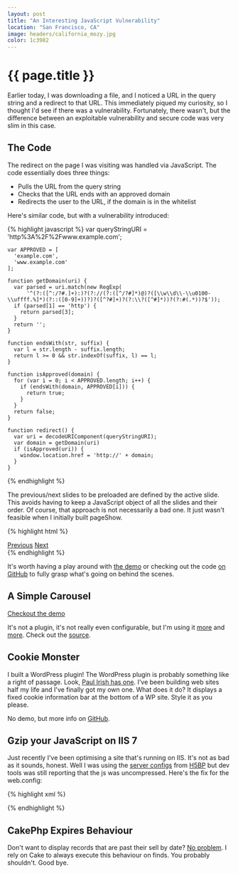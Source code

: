 ```yaml
---
layout: post
title: "An Interesting JavaScript Vulnerability"
location: "San Francisco, CA"
image: headers/california_mozy.jpg
color: 1c3982
---
```


{{ page.title }}
================

Earlier today, I was downloading a file, and I noticed a URL in the query string and a redirect to that URL. This immediately piqued my curiosity, so I thought I'd see if there was a vulnerability. Fortunately, there wasn't, but the difference between an exploitable vulnerability and secure code was very slim in this case.

The Code
--------

The redirect on the page I was visiting was handled via JavaScript.
The code essentially does three things:

* Pulls the URL from the query string
* Checks that the URL ends with an approved domain
* Redirects the user to the URL, if the domain is in the whitelist

Here's similar code, but with a vulnerability introduced:

{% highlight javascript %}
    var queryStringURI = 'http%3A%2F%2Fwww.example.com';

    var APPROVED = [
      'example.com',
      'www.example.com'
    ];

    function getDomain(uri) {
      var parsed = uri.match(new RegExp(
          '^(?:([^:/?#.]+):)?(?://(?:([^/?#]*)@)?([\\w\\d\\-\\u0100-\\uffff.%]*)(?::([0-9]+))?)?([^?#]+)?(?:\\?([^#]*))?(?:#(.*))?$'));
      if (parsed[1] == 'http') {
        return parsed[3];
      }
      return '';
    }

    function endsWith(str, suffix) {
      var l = str.length - suffix.length;
      return l >= 0 && str.indexOf(suffix, l) == l;
    }

    function isApproved(domain) {
      for (var i = 0; i < APPROVED.length; i++) {
        if (endsWith(domain, APPROVED[i])) {
          return true;
        }
      }
      return false;
    }

    function redirect() {
      var uri = decodeURIComponent(queryStringURI);
      var domain = getDomain(uri)
      if (isApproved(uri)) {
        window.location.href = 'http://' + domain;
      }
    }
{% endhighlight %}

The previous/next slides to be preloaded are defined by the active slide. This avoids having to keep a JavaScript object of all the slides and their order. Of course, that approach is not necessarily a bad one. It just wasn't feasible when I initially built pageShow.

{% highlight html %}
  <!-- Links, these can be hidden -->
  <div class="link-meta">
    <a href="index.html" class="prev">Previous</a>
    <a href="usage.html" class="next">Next</a>
  </div>
{% endhighlight %}

It's worth having a play around with [the demo][] or checking out the code [on GitHub][] to fully grasp what's going on behind the scenes.

[the demo]: /pageShow/ "pageShow demo"
[on GitHub]: https://github.com/MozMorris/pageShow "Fork Me!"

A Simple Carousel
-----------------

[Checkout the demo](/this-is-my-carousel/)

It's not a plugin, it's not really even configurable, but I'm using it [more][more] and [more][and more]. Check out the [source][].

[more]: http://www.clipper-teas.com/ "I made this"
[and more]: http://www.commercialwashroomsltd.co.uk/ "I also made this"
[source]: https://github.com/MozMorris/this-is-my-carousel "I should make a light box script next, that would impress Paul Irish"

Cookie Monster
--------------

I built a WordPress plugin! The WordPress plugin is probably something like a right of passage. Look, [Paul Irish has one][paul]. I've been building web sites half my life and I've finally got my own one. What does it do? It displays a fixed cookie information bar at the bottom of a WP site. Style it as you please.

No demo, but more info on [GitHub][]. 

[paul]: https://github.com/paulirish/infinite-scroll "2133 stars and counting"
[GitHub]: https://github.com/MozMorris/cookie-monster "Moz Morris on GitHub"

Gzip your JavaScript on IIS 7
-----------------------------

Just recently I've been optimising a site that's running on IIS. It's not as bad as it sounds, honest. Well I was using the [server configs][] from [H5BP][] but dev tools was still reporting that the js was uncompressed. Here's the fix for the web.config:

[server configs]: https://github.com/h5bp/server-configs "HTML5 Boilerplate Server Configuration"
[H5BP]: https://github.com/h5bp "HTML5 Boilerplate"

{% highlight xml %}
  <?xml version="1.0" encoding="UTF-8"?>
  <configuration>
    <system.webServer>
      <staticContent>
        <remove fileExtension=".js" />
        <mimeMap fileExtension=".js" mimeType="text/javascript" />
      </staticContent>
    </system.webServer>
  </configuration>
{% endhighlight %}

CakePhp Expires Behaviour
-------------------------

Don't want to display records that are past their sell by date? [No problem][]. I rely on Cake to always execute this behaviour on finds. You probably shouldn't. Good bye.

[No problem]: https://gist.github.com/MozMorris/4755451
